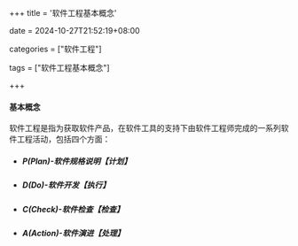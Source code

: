 +++
title = '软件工程基本概念'

date = 2024-10-27T21:52:19+08:00

categories = ["软件工程"]

tags = ["软件工程基本概念"]

+++



#### 基本概念



软件工程是指为获取软件产品，在软件工具的支持下由软件工程师完成的一系列软件工程活动，包括四个方面：

- ##### P(Plan)-软件规格说明【计划】

- ##### D(Do)-软件开发【执行】

- ##### C(Check)-软件检查【检查】

- ##### A(Action)-软件演进【处理】
